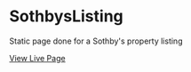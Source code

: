 # SothbysListing

Static page done for a Sothby's property listing

[View Live Page](http://fiddletownestate.com/)